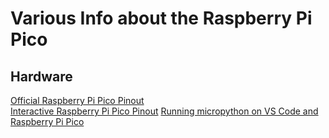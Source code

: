 # Various Info about the Raspberry Pi Pico  
## Hardware
[Official Raspberry Pi Pico Pinout](https://datasheets.raspberrypi.com/pico/Pico-R3-A4-Pinout.pdf)  
[Interactive Raspberry Pi Pico Pinout](https://pico.pinout.xyz/)
[Running micropython on VS Code and Raspberry Pi Pico](https://randomnerdtutorials.com/raspberry-pi-pico-vs-code-micropython/)